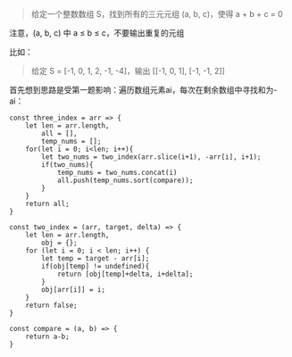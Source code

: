>给定一个整数数组 S，找到所有的三元元组 (a, b, c)，使得 a + b + c = 0

注意，(a, b, c) 中 a ≤ b ≤ c，不要输出重复的元组

比如：

>给定 S = [-1, 0, 1, 2, -1, -4]，输出 [[-1, 0, 1], [-1, -1, 2]]

首先想到思路是受第一题影响：遍历数组元素ai，每次在剩余数组中寻找和为-ai：


	const three_index = arr => {
	    let len = arr.length,
	        all = [],
	        temp_nums = [];
	    for(let i = 0; i<len; i++){
	        let two_nums = two_index(arr.slice(i+1), -arr[i], i+1);
	        if(two_nums){
	            temp_nums = two_nums.concat(i)
	            all.push(temp_nums.sort(compare));
	        }
	    }
	    return all;
	}

	const two_index = (arr, target, delta) => {
	    let len = arr.length,
	        obj = {};
	    for (let i = 0; i < len; i++) {
	        let temp = target - arr[i];
	        if(obj[temp] != undefined){
	            return [obj[temp]+delta, i+delta];
	        }
	        obj[arr[i]] = i;
	    }
	    return false;
	}

	const compare = (a, b) => {
	    return a-b;
	}